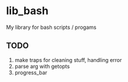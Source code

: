 # lib_bash
My library for bash scripts / progams

## TODO

1. make traps for cleaning stuff, handling error
2. parse arg with getopts
3. progress_bar